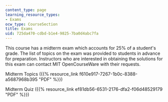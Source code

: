 ```yaml
---
content_type: page
learning_resource_types:
- Exams
ocw_type: CourseSection
title: Exams
uid: 725da470-cdbd-b1e4-9825-7ba0d4abc7fa
---
```


This course has a midterm exam which accounts for 25% of a student's grade. The list of topics on the exam was provided to students in advance for preparation. Instructors who are interested in obtaining the solutions for this exam can contact MIT OpenCourseWare with their requests.

Midterm Topics ({{% resource_link f610e917-7267-1b0c-8388-a5687968b395 "PDF" %}})

Midterm Quiz ({{% resource_link ef81db56-6531-2176-dfa2-f06d48529179 "PDF" %}})